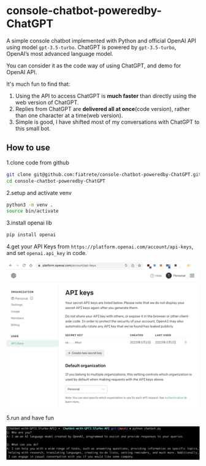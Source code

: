 # console-chatbot-poweredby-ChatGPT
A simple console chatbot implemented with Python and official OpenAI API using model `gpt-3.5-turbo`. ChatGPT is powered by `gpt-3.5-turbo`, OpenAI’s most advanced language model.

You can consider it as the code way of using ChatGPT, and demo for OpenAI API.

It's much fun to find that:

1. Using the API to access ChatGPT is **much faster** than directly using the web version of ChatGPT.
2. Replies from ChatGPT are **delivered all at once**(code version), rather than one character at a time(web version).
3. Simple is good, I have shifted most of my conversations with ChatGPT to this small bot.

## How to use
1.clone code from github 

```bash
git clone git@github.com:fiatrete/console-chatbot-poweredby-ChatGPT.git
cd console-chatbot-poweredby-ChatGPT
```

2.setup and activate venv

```bash
python3 -m venv .
source bin/activate
```

3.install openai lib

```bash
pip install openai
```	

4.get your API Keys from `https://platform.openai.com/account/api-keys`, and set `openai.api_key` in code.

![sec-keys](images/sec-keys.png)

5.run and have fun

![chat](images/chat.png)
